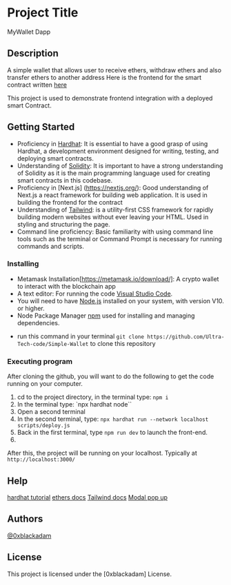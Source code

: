 # Project Title
MyWallet Dapp

## Description

A simple wallet that allows user to receive ethers, withdraw ethers and also transfer ethers to another address
Here is the frontend for the smart contract written [here](https://github.com/Ultra-Tech-code/Functions_and_Errors)

This project is used to demonstrate frontend integration with a deployed smart Contract.


## Getting Started
- Proficiency in [Hardhat](https://hardhat.org/): It is essential to have a good grasp of using Hardhat, a development environment designed for writing, testing, and deploying smart contracts. 
- Understanding of [Solidity](https://soliditylang.org/): It is important to have a strong understanding of Solidity as it is the main programming language used for creating smart contracts in this codebase.
- Proficiency in [Next.js] (https://nextjs.org/): Good understanding of Next.js a react framework for building web application. It is used in building the frontend for the contract
- Understanding of [Tailwind](https://tailwindcss.com/):  is a utility-first CSS framework for rapidly building modern websites without ever leaving your HTML. Used in styling and structuring the page.
- Command line proficiency: Basic familiarity with using command line tools such as the terminal or Command Prompt is necessary for running commands and scripts.

### Installing
- Metamask Installation[https://metamask.io/download/]: A crypto wallet to interact with the blockchain app
- A text editor: For running the code [Visual Studio Code](https://code.visualstudio.com/).
- You will need to have [Node.js](https://nodejs.org/en) installed on your system, with version V10. or higher.
- Node Package Manager [npm](https://docs.npmjs.com/downloading-and-installing-node-js-and-npm) used for installing and managing dependencies.
* run this command in your terminal `git clone https://github.com/Ultra-Tech-code/Simple-Wallet` to clone this repository

### Executing program

After cloning the github, you will want to do the following to get the code running on your computer.
 1. cd to the project directory, in the terminal type: `npm i`
 2. In the terminal type: `npx hardhat node``
 3. Open a second terminal
 4. In the second terminal, type: `npx hardhat run --network localhost scripts/deploy.js`
 5. Back in the first terminal, type `npm run dev` to launch the front-end.
 6. 
After this, the project will be running on your localhost. 
Typically at `http://localhost:3000/`

## Help
[hardhat tutorial](https://hardhat.org/tutorial)
[ethers docs](https://docs.ethers.org/)
[Tailwind docs](https://tailwindcss.com/docs/guides/nextjs)
[Modal pop up](https://sweetalert2.github.io/)

## Authors
  [@0xblackadam](https://twitter.com/i_hizick)

## License

This project is licensed under the [0xblackadam] License.